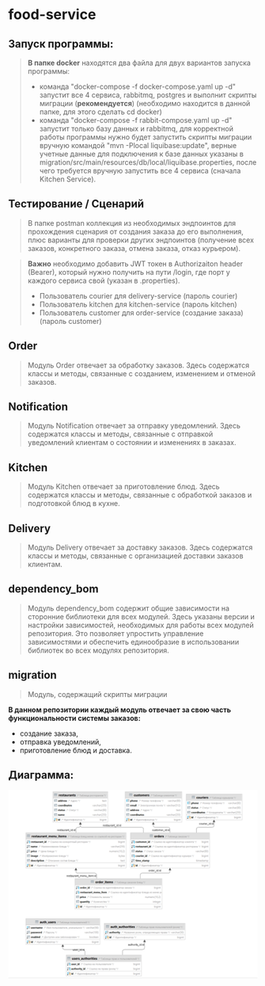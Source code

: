 # food-service

## Запуск программы:
> **В папке docker** находятся два файла для двух вариантов запуска программы:
> * команда "docker-compose -f docker-compose.yaml up -d" запустит все 4 сервиса, rabbitmq, postgres и выполнит скрипты 
> миграции (**рекомендуется**) (необходимо находится в данной папке, для этого сделать cd docker)
> * команда "docker-compose -f rabbit-compose.yaml up -d" запустит только базу данных и rabbitmq, для корректной работы 
> программы нужно будет запустить скрипты миграции вручную командой "mvn -Plocal liquibase:update", 
> верные учетные данные для подключения к базе данных указаны в 
> migration/src/main/resources/db/local/liquibase.properties, после чего требуется вручную запустить все 4 сервиса 
> (сначала Kitchen Service). 
 
## Тестирование / Сценарий
> В папке postman коллекция из необходимых эндпоинтов для прохождения сценария от создания заказа до его выполнения, 
> плюс варианты для проверки других эндпоинтов (получение всех заказов, конкретного заказа, отмена заказа, отказ 
> курьером). 

> **Важно** необходимо добавить JWT токен в Authorizaiton header (Bearer), который нужно получить на пути 
> /login, где порт у каждого сервиса свой (указан в .properties). 
> * Пользователь courier для delivery-service (пароль courier)
> * Пользователь kitchen для kitchen-service (пароль kitchen)
> * Пользователь customer для order-service (создание заказа) (пароль customer)

## Order
> Модуль Order отвечает за обработку заказов. Здесь содержатся классы и методы, связанные с созданием, изменением и 
> отменой заказов.

## Notification
> Модуль Notification отвечает за отправку уведомлений. Здесь содержатся классы и методы, связанные с отправкой 
> уведомлений клиентам о состоянии и изменениях в заказах.

## Kitchen
>Модуль Kitchen отвечает за приготовление блюд. Здесь содержатся классы и методы, связанные с обработкой заказов и 
> подготовкой блюд в кухне.

## Delivery
> Модуль Delivery отвечает за доставку заказов. Здесь содержатся классы и методы, связанные с организацией доставки 
> заказов клиентам.

## dependency_bom
> Модуль dependency_bom содержит общие зависимости на сторонние библиотеки для всех модулей. Здесь указаны версии и 
> настройки зависимостей, необходимых для работы всех модулей репозитория. Это позволяет упростить управление 
> зависимостями и обеспечить единообразие в использовании библиотек во всех модулях репозитория.

## migration
> Модуль, содержащий скрипты миграции
> 

**В данном репозитории каждый модуль отвечает за свою часть функциональности системы заказов:** 
* создание заказа, 
* отправка уведомлений, 
* приготовление блюд и доставка.

## Диаграмма:
![diagram](order-service/src/main/resources/diagram.png)